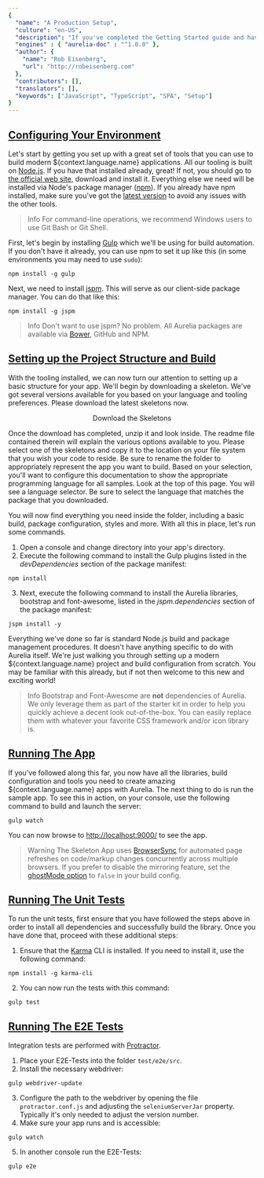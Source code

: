 ```yaml
---
{
  "name": "A Production Setup",
  "culture": "en-US",
  "description": "If you've completed the Getting Started guide and have had some time to play around with Aurelia, you're probably ready to start building a real application. This guide will help you to get set up with a production-ready starter-kit and show you how to accomplish a few common tasks.",
  "engines" : { "aurelia-doc" : "^1.0.0" },
  "author": {
  	"name": "Rob Eisenberg",
  	"url": "http://robeisenberg.com"
  },
  "contributors": [],
  "translators": [],
  "keywords": ["JavaScript", "TypeScript", "SPA", "Setup"]
}
---
```

## [Configuring Your Environment](aurelia-doc://section/1/version/1.0.0)

Let's start by getting you set up with a great set of tools that you can use to build modern ${context.language.name} applications. All our tooling is built on [Node.js](http://nodejs.org/). If you have that installed already, great! If not, you should go to [the official web site](http://nodejs.org/), download and install it. Everything else we need will be installed via Node's package manager ([npm](https://docs.npmjs.com/getting-started/what-is-npm)). If you already have npm installed, make sure you've got the [latest version](https://github.com/npm/npm/wiki/Troubleshooting#try-the-latest-stable-version-of-node) to avoid any issues with the other tools.

> Info
> For command-line operations, we recommend Windows users to use Git Bash or Git Shell.

First, let's begin by installing [Gulp](http://gulpjs.com/) which we'll be using for build automation. If you don't have it already, you can use npm to set it up like this (in some environments you may need to use `sudo`):

```shell
npm install -g gulp
```

Next, we need to install [jspm](http://jspm.io/). This will serve as our client-side package manager. You can do that like this:

```shell
npm install -g jspm
```

> Info
> Don't want to use jspm? No problem. All Aurelia packages are available via [Bower](http://bower.io/), GitHub and NPM.

## [Setting up the Project Structure and Build](aurelia-doc://section/2/version/1.0.0)

With the tooling installed, we can now turn our attention to setting up a basic structure for your app. We'll begin by downloading a skeleton. We've got several versions available for you based on your language and tooling preferences. Please download the latest skeletons now.

<div style="text-align: center;">
  <a class="au-button" href="https://github.com/aurelia/skeleton-navigation/releases/latest" style="text-decoration: none; margin: 32px 8px 42px 8px;" target="_blank">Download the Skeletons</a>
</div>

Once the download has completed, unzip it and look inside. The readme file contained therein will explain the various options available to you. Please select one of the skeletons and copy it to the location on your file system that you wish your code to reside. Be sure to rename the folder to appropriately represent the app you want to build. Based on your selection, you'll want to configure this documentation to show the appropriate programming language for all samples. Look at the top of this page. You will see a language selector. Be sure to select the language that matches the package that you downloaded.

You will now find everything you need inside the folder, including a basic build, package configuration, styles and more. With all this in place, let's run some commands.

1. Open a console and change directory into your app's directory.
2. Execute the following command to install the Gulp plugins listed in the _devDependencies_ section of the package manifest:
  ```shell
  npm install
  ```
3. Next, execute the following command to install the Aurelia libraries, bootstrap and font-awesome, listed in the _jspm.dependencies_ section of the package manifest:
  ```shell
  jspm install -y
  ```
Everything we've done so far is standard Node.js build and package management procedures. It doesn't have anything specific to do with Aurelia itself. We're just walking you through setting up a modern ${context.language.name} project and build configuration from scratch. You may be familiar with this already, but if not then welcome to this new and exciting world!

> Info
> Bootstrap and Font-Awesome are **not** dependencies of Aurelia. We only leverage them as part of the starter kit in order to help you quickly achieve a decent look out-of-the-box. You can easily replace them with whatever your favorite CSS framework and/or icon library is.

## [Running The App](aurelia-doc://section/3/version/1.0.0)

If you've followed along this far, you now have all the libraries, build configuration and tools you need to create amazing ${context.language.name} apps with Aurelia. The next thing to do is run the sample app. To see this in action, on your console, use the following command to build and launch the server:
```shell
gulp watch
```
You can now browse to [http://localhost:9000/](http://localhost:9000/) to see the app.

> Warning
> The Skeleton App uses [BrowserSync](http://www.browsersync.io/) for automated page refreshes on code/markup changes concurrently across multiple browsers. If you prefer to disable the mirroring feature, set the [ghostMode option](http://www.browsersync.io/docs/options/#option-ghostMode) to `false` in your build config.

## [Running The Unit Tests](aurelia-doc://section/4/version/1.0.0)

To run the unit tests, first ensure that you have followed the steps above in order to install all dependencies and successfully build the library. Once you have done that, proceed with these additional steps:

1. Ensure that the [Karma](http://karma-runner.github.io/) CLI is installed. If you need to install it, use the following command:
  ```shell
  npm install -g karma-cli
  ```
2. You can now run the tests with this command:
  ```shell
  gulp test
  ```

## [Running The E2E Tests](aurelia-doc://section/5/version/1.0.0)

Integration tests are performed with [Protractor](http://angular.github.io/protractor/#/).

1. Place your E2E-Tests into the folder ```test/e2e/src```.
2. Install the necessary webdriver:
  ```shell
  gulp webdriver-update
  ```
3. Configure the path to the webdriver by opening the file ```protractor.conf.js``` and adjusting the ```seleniumServerJar``` property. Typically it's only needed to adjust the version number.
4. Make sure your app runs and is accessible:
  ```shell
  gulp watch
  ```
5. In another console run the E2E-Tests:
  ```shell
  gulp e2e
  ```
